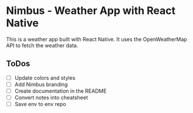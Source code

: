 # Nimbus - Weather App with React Native

This is a weather app built with React Native. It uses the OpenWeatherMap API to fetch the weather data.

## ToDos

- [ ] Update colors and styles
- [ ] Add Nimbus branding
- [ ] Create documentation in the README
- [ ] Convert notes into cheatsheet
- [ ] Save env to env repo
